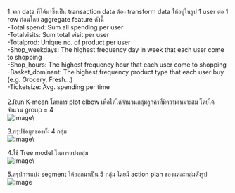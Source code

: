 1.จาก data ที่ได้มาซึ่งเป็น transaction data ต้อง transform data ให้อยู่ในรูป 1 user ต่อ 1 row ก่อนโดย aggregate feature ดังนี้\
-Total spend: Sum all spending per user\
-Totalvisits: Sum total visit per user\
-Totalprod: Unique no. of product per user\
-Shop_weekdays: The highest frequency day in week that each user come to shopping\
-Shop_hours: The highest frequency hour that each user come to shopping\
-Basket_dominant: The highest frequency product type that each user buy (e.g. Grocery, Fresh...)\
-Ticketsize: Avg. spending per time\
\
2.Run K-mean โดยการ plot elbow เพื่อให้ได้จำนวนกลุ่มลูกค้าที่มีความเหมาะสม โดยได้จำนวน group = 4\
![image](https://user-images.githubusercontent.com/77907226/147729363-21cb33df-4747-4fbb-bd65-bcef8f06e2d9.png)\

3.สรุปข้อมูลของทั้ง 4 กลุ่ม\
![image](https://user-images.githubusercontent.com/77907226/147730470-b38920f2-30f5-4f5c-8b41-4248920c41c0.png)\

4.ใช้ Tree model ในการแบ่งกลุ่ม\
![image](https://user-images.githubusercontent.com/77907226/147730533-06b0c44f-2153-454d-ba35-ac1bd34d4c76.png)\

5.สรุปการแบ่ง segment ได้ออกมาเป็น 5 กลุ่ม โดยมี action plan ของแต่ละกลุ่มดังรูป\
![image](https://user-images.githubusercontent.com/77907226/147730832-b9357849-e65b-4c63-9f1a-e254dd9dfede.png)
